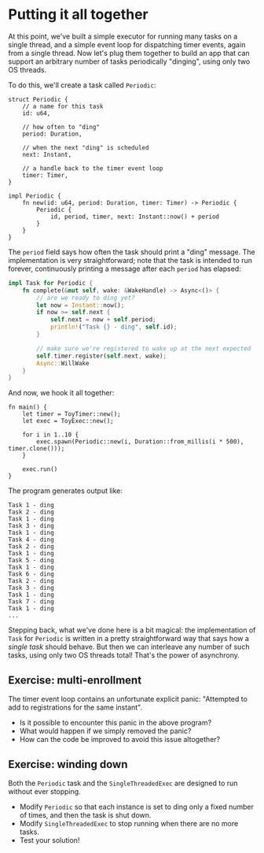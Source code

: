 # Putting it all together

At this point, we've built a simple executor for running many tasks on a single
thread, and a simple event loop for dispatching timer events, again from a
single thread. Now let's plug them together to build an app that can support an
arbitrary number of tasks periodically "dinging", using only two OS threads.

To do this, we'll create a task called `Periodic`:

```rust,no_run
struct Periodic {
    // a name for this task
    id: u64,

    // how often to "ding"
    period: Duration,

    // when the next "ding" is scheduled
    next: Instant,

    // a handle back to the timer event loop
    timer: Timer,
}

impl Periodic {
    fn new(id: u64, period: Duration, timer: Timer) -> Periodic {
        Periodic {
            id, period, timer, next: Instant::now() + period
        }
    }
}
```

The `period` field says how often the task should print a "ding" message. The
implementation is very straightforward; note that the task is intended to run
forever, continuously printing a message after each `period` has elapsed:

```rust
impl Task for Periodic {
    fn complete(&mut self, wake: &WakeHandle) -> Async<()> {
        // are we ready to ding yet?
        let now = Instant::now();
        if now >= self.next {
            self.next = now + self.period;
            println!("Task {} - ding", self.id);
        }

        // make sure we're registered to wake up at the next expected `ding`
        self.timer.register(self.next, wake);
        Async::WillWake
    }
}
```

And now, we hook it all together:

```rust,no_run
fn main() {
    let timer = ToyTimer::new();
    let exec = ToyExec::new();

    for i in 1..10 {
        exec.spawn(Periodic::new(i, Duration::from_millis(i * 500), timer.clone()));
    }

    exec.run()
}
```

The program generates output like:

```
Task 1 - ding
Task 2 - ding
Task 1 - ding
Task 3 - ding
Task 1 - ding
Task 4 - ding
Task 2 - ding
Task 1 - ding
Task 5 - ding
Task 1 - ding
Task 6 - ding
Task 2 - ding
Task 3 - ding
Task 1 - ding
Task 7 - ding
Task 1 - ding
...
```

Stepping back, what we've done here is a bit magical: the implementation of
`Task` for `Periodic` is written in a pretty straightforward way that says how a
*single task* should behave. But then we can interleave any number of such
tasks, using only two OS threads total! That's the power of asynchrony.

## Exercise: multi-enrollment

The timer event loop contains an unfortunate explicit panic: "Attempted to add
to registrations for the same instant".

- Is it possible to encounter this panic in the above program?
- What would happen if we simply removed the panic?
- How can the code be improved to avoid this issue altogether?

## Exercise: winding down

Both the `Periodic` task and the `SingleThreadedExec` are designed to run
without ever stopping.

- Modify `Periodic` so that each instance is set to ding only a fixed number of
  times, and then the task is shut down.
- Modify `SingleThreadedExec` to stop running when there are no more tasks.
- Test your solution!
